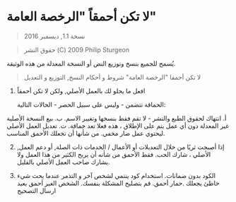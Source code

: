 # لا تكن أحمقاً "الرخصة العامة"

> نسخة 1.1, ديسمبر 2016

> حقوق النشر (C) 2009 Philip Sturgeon

يُسمح للجميع بنسخ وتوزيع النص أو النسخة المعدلة
من هذه الوثيقة.

> لا تكن أحمقا "الرخصة العامة"
> شروط و أحكام النسخ, التوزيع و التعديل

1. افعل ما يحلو لك بالعمل الأصلي, ولكن لا تكن أحمقاً

   الحماقة تتضمن - وليس على سبيل الحصر - الحالات التالية:

 أ. انتهاك لحقوق الطبع والنشر - لا تقم فقط بنسخها وتغيير الاسم.
 ب. بيع النسخة الأصلية غير المعدلة دون أي عمل يتم على الإطلاق ، هذه فعلا تعد حماقة.
 ت. تعديل العمل الأصلي ليحتوي عمل ضار مخفي. من شأنها أن تجعلك الأحمق المناسب.

2. ,إذا أصبحت ثريًا من خلال التعديلات أو الأعمال / الخدمات ذات الصلة, أو دعم العمل الأصلي ،
شارك الحب. فقط الأحمق من شأنه أن يربح الكثير من هذا العمل ولا يشارك صاحب العمل الأصلي بالقليل.

3. الكود بدون ضمانات. استخدام كود ينتمي لشخص آخر و التذمر عندما يحث شيء خاطئ يجعلك
 .حمار أحمق. قم بتصليح المشكلة بنفسك. الشخص الغير أحمق يعيد ارسال التصحيح